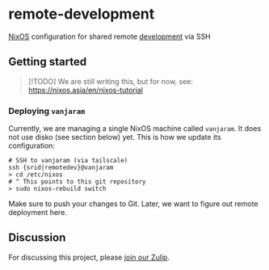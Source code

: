 # remote-development

[NixOS](https://nixos.asia/en/nixos) configuration for shared remote [development](https://nixos.asia/en/dev) via SSH

## Getting started

>[!TODO]
> We are still writing this, but for now, see: https://nixos.asia/en/nixos-tutorial

### Deploying `vanjaram`

Currently, we are managing a single NixOS machine called `vanjaram`. It does not use disko (see section below) yet. This is how we update its configuration:

```
# SSH to vanjaram (via tailscale)
ssh {srid|remotedev}@vanjaram
> cd /etc/nixos
# ^ This points to this git repository
> sudo nixos-rebuild switch
```

Make sure to push your changes to Git. Later, we want to figure out remote deployment here.

## Discussion

For discussing this project, please [join our Zulip](https://nixos.zulipchat.com/#narrow/stream/413948-nixos).
